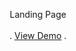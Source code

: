 <div align="center">


  <p align="center">
    Landing Page
    <br />
    <br />
    .
    <a href="https://landing-amimation-page.netlify.app/">View Demo</a>
    .
  </p>
</div>
